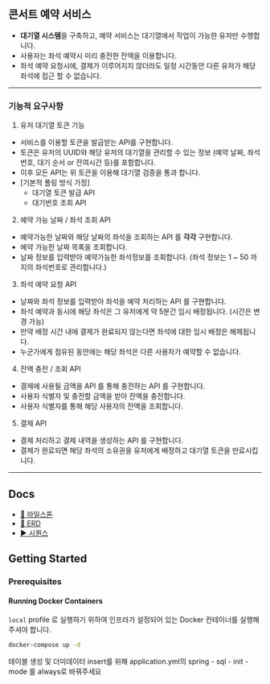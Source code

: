 ## 콘서트 예약 서비스

- **대기열 시스템**을 구축하고, 예약 서비스는 대기열에서 작업이 가능한 유저만 수행합니다.
- 사용자는 좌석 예약시 미리 충전한 잔액을 이용합니다. 
- 좌석 예약 요청시에, 결제가 이루어지지 않더라도 일정 시간동안 다른 유저가 해당좌석에 접근 할 수 없습니다.
___
### 기능적 요구사항
1. 유저 대기열 토큰 기능
- 서비스를 이용할 토큰을 발급받는 API를 구현합니다.
- 토큰은 유저의 UUID와 해당 유저의 대기열을 관리할 수 있는 정보 (예약 날짜, 좌석번호, 대기 순서 or 잔여시간 등)를 포함합니다.
- 이후 모든 API는 위 토큰을 이용해 대기열 검증을 통과 합니다.
- [기본적 폴링 방식 가정]
    - 대기열 토큰 발급 API
    - 대기번호 조회 API

2. 예약 가능 날짜 / 좌석 조회 API
- 예약가능한 날짜와 해당 날짜의 좌석을 조회하는 API 를 **각각** 구현합니다.
- 예약 가능한 날짜 목록을 조회합니다.
- 날짜 정보를 입력받아 예약가능한 좌석정보를 조회합니다.
  (좌석 정보는 1 ~ 50 까지의 좌석번호로 관리합니다.)

3. 좌석 예약 요청 API
- 날짜와 좌석 정보를 입력받아 좌석을 예약 처리하는 API 를 구현합니다.
- 좌석 예약과 동시에 해당 좌석은 그 유저에게 약 5분간 임시 배정됩니다. (시간은 변경 가능)
- 만약 배정 시간 내에 결제가 완료되지 않는다면 좌석에 대한 임시 배정은 해제됩니다.
- 누군가에게 점유된 동안에는 해당 좌석은 다른 사용자가 예약할 수 없습니다.

4. 잔액 충전 / 조회 API
- 결제에 사용될 금액을 API 를 통해 충전하는 API 를 구현합니다.
- 사용자 식별자 및 충전할 금액을 받아 잔액을 충전합니다.
- 사용자 식별자를 통해 해당 사용자의 잔액을 조회합니다.

5. 결제 API
- 결제 처리하고 결제 내역을 생성하는 API 를 구현합니다.
- 결제가 완료되면 해당 좌석의 소유권을 유저에게 배정하고 대기열 토큰을 만료시킵니다.

___
## Docs
- [📝 마일스톤](https://github.com/users/kimyezzang97/projects/2/views/1?groupedBy%5BcolumnId%5D=Milestone)
- [📌 ERD](https://github.com/kimyezzang97/hhp-concert/blob/WEEK04_REAL/docs/erd/ERD.md)
- [▶ 시퀀스](https://github.com/kimyezzang97/hhp-concert/tree/STEP03/docs/sequence)


## Getting Started

### Prerequisites

#### Running Docker Containers

`local` profile 로 실행하기 위하여 인프라가 설정되어 있는 Docker 컨테이너를 실행해주셔야 합니다.

```bash
docker-compose up -d
```

테이블 생성 및 더미데이터 insert를 위해 application.yml의 
spring - sql - init - mode 를 always로 바꿔주세요
